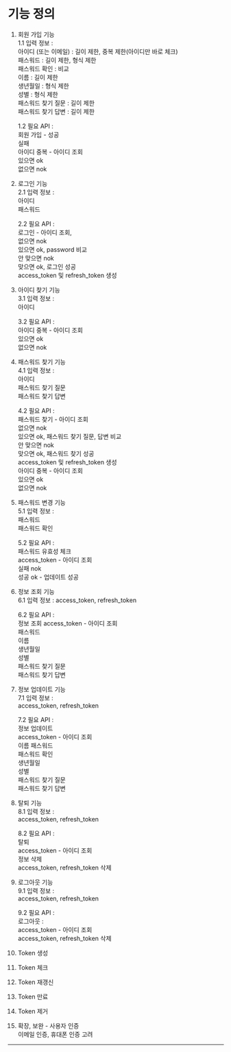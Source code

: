 # 기능 정의

1. 회원 가입 기능   
    1.1 입력 정보 :   
        아이디 (또는 이메일) : 길이 제한, 중복 제한(아이디만 바로 체크)   
        패스워드 : 길이 제한, 형식 제한   
        패스워드 확인 : 비교   
        이름 : 길이 제한   
        생년월일 : 형식 제한   
        성별 : 형식 제한   
        패스워드 찾기 질문 : 길이 제한   
        패스워드 찾기 답변 : 길이 제한   

    1.2 필요 API :   
        회원 가입 - 성공   
                    실패   
        아이디 중복 - 아이디 조회   
            있으면 ok   
            없으면 nok   

2. 로그인 기능   
    2.1 입력 정보 :   
        아이디   
        패스워드   

    2.2 필요 API :   
        로그인 - 아이디 조회,   
                없으면 nok   
                있으면 ok, password 비교   
                    안 맞으면 nok   
                    맞으면 ok, 로그인 성공   
                        access_token 및 refresh_token 생성   

3. 아이디 찾기 기능   
    3.1 입력 정보 :   
        아이디   

    3.2 필요 API :   
        아이디 중복 - 아이디 조회   
                있으면 ok   
                없으면 nok   

4. 패스워드 찾기 기능   
    4.1 입력 정보 :   
        아이디   
        패스워드 찾기 질문   
        패스워드 찾기 답변   

    4.2 필요 API :   
        패스워드 찾기 - 아이디 조회   
                없으면 nok   
                있으면 ok, 패스워드 찾기 질문, 답변 비교   
                    안 맞으면 nok   
                    맞으면 ok, 패스워드 찾기 성공   
                        access_token 및 refresh_token 생성   
        아이디 중복 - 아이디 조회   
            있으면 ok   
            없으면 nok   

5. 패스워드 변경 기능   
    5.1 입력 정보 :   
        패스워드   
        패스워드 확인   

    5.2  필요 API :   
        패스워드 유효성 체크   
        access_token - 아이디 조회   
                실패 nok   
                성공 ok - 업데이트 성공   

6. 정보 조회 기능   
    6.1 입력 정보 :
        access_token, refresh_token   

    6.2 필요 API :   
        정보 조회
        access_token - 아이디 조회   
            패스워드   
            이름   
            생년월일   
            성별   
            패스워드 찾기 질문   
            패스워드 찾기 답변   

7. 정보 업데이트 기능   
    7.1 입력 정보 :   
        access_token, refresh_token   

    7.2 필요 API :   
        정보 업데이트   
        access_token - 아이디 조회      
            이름
            패스워드   
            패스워드 확인     
            생년월일   
            성별   
            패스워드 찾기 질문   
            패스워드 찾기 답변   

8. 탈퇴 기능   
    8.1 입력 정보 :   
        access_token, refresh_token   

    8.2 필요 API :   
        탈퇴   
        access_token - 아이디 조회   
            정보 삭제   
            access_token, refresh_token 삭제   

9. 로그아웃 기능   
    9.1 입력 정보 :   
        access_token, refresh_token   
    
    9.2 필요 API :    
        로그아웃 :   
        access_token - 아이디 조회   
        access_token, refresh_token 삭제   

10. Token 생성   

11. Token 체크   

12. Token 재갱신   

13. Token 만료   

14. Token 제거   

14. 확장, 보완 - 사용자 인증   
    이메일 인증, 휴대폰 인증 고려   

---